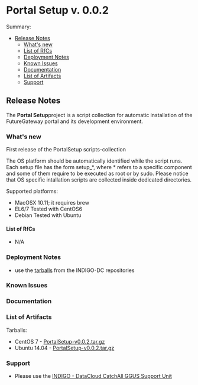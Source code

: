 # Portal Setup v. 0.0.2

Summary:
* [Release Notes](#id1)
  * [What's new](#id2)
  * [List of RfCs](#id3)
  * [Deployment Notes](#id4)
  * [Known Issues](#id5)
  * [Documentation](#id6)
  * [List of Artifacts](#id7)
  * [Support](#id8)


<a id="id1"></a>
## Release Notes
The **Portal Setup**project is a script collection for automatic installation of the FutureGateway portal and its development environment. 

<a id="id2"></a>
### What's new

First release of the PortalSetup scripts-collection

The OS platform should be automatically identified while the script runs. Each setup file has the form setup_*, where * refers to a specific component and some of them require to be executed as root or by sudo. Please notice that OS specific intallation scripts are collected inside dedicated directories.

Supported platforms:
* MacOSX 10.11; it requires brew
* EL6/7 Tested with CentOS6
* Debian Tested with Ubuntu

<a id="id3"></a>
#### List of RfCs 

* N/A

<a id="id4"></a>
### Deployment Notes

* use the [tarballs](id7) from the INDIGO-DC repositories 

<a id="id5"></a>
### Known Issues

<a id="id6"></a>
### Documentation

<a id="id7"></a>
### List of Artifacts

Tarballs:
* CentOS 7 - [PortalSetup-v0.0.2.tar.gz](http://repo.indigo-datacloud.eu/repository/indigo/1/centos7/SRPMS/tgz/PortalSetup-v0.0.2.tar.gz)
* Ubuntu 14.04 - [PortalSetup-v0.0.2.tar.gz](http://repo.indigo-datacloud.eu/repository/indigo/1/ubuntu/dists/trusty/main/source/PortalSetup-v0.0.2.tar.gz)


<a id="id8"></a>
### Support

* Please use the [INDIGO - DataCloud CatchAll GGUS Support Unit](
https://wiki.egi.eu/wiki/GGUS:INDIGO_DataCloud_Catch-all_FAQ)

